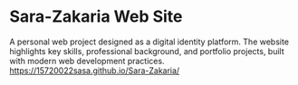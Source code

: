 # Sara-Zakaria Web Site
A personal web project designed as a digital identity platform. The website highlights key skills, professional background, and portfolio projects, built with modern web development practices.
https://15720022sasa.github.io/Sara-Zakaria/ 
